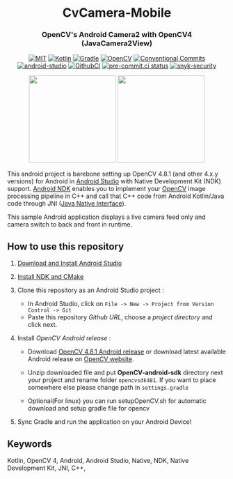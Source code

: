 
<h1 align="center">CvCamera-Mobile</h1>
<h3 align="center">OpenCV's Android Camera2 with OpenCV4 (JavaCamera2View)</h3>

<p align="center">
    <a href="https://opensource.org/license/mit/"><img alt="MIT" src="https://img.shields.io/badge/License-MIT-yellow?logo=MIT&logoColor=white"></a>
    <a href="https://kotlinlang.org/"><img alt="Kotlin" src="https://img.shields.io/badge/Kotlin-1.8.22-%23E34F26?logo=Kotlin&logoColor=white"></a>
    <a href="https://gradle.org/releases/"><img alt="Gradle" src="https://img.shields.io/badge/Gradle-8.1.1-02303A?logo=Gradle&logoColor=white"></a>
    <a href="https://opencv.org/"><img alt="OpenCV" src="https://img.shields.io/badge/OpenCV-4.8.1-5C3EE8?logo=OpenCV&logoColor=white"></a>
    <a href="https://conventionalcommits.org"><img alt="Conventional Commits" src="https://img.shields.io/badge/Conventional%20Commit-1.0.0-FE5196?logo=conventionalcommits&logoColor=white"></a>
    <a href="https://developer.android.com/studio"><img alt="android-studio" src="https://img.shields.io/badge/android studio-Giraffe-3DDC84?logo=androidstudio&logoColor=white"></a>
    <a href="https://github.com/onuralpszr/CvCamera-Mobile/actions/workflows/android-ci.yml"><img alt="GithubCI" src="https://github.com/onuralpszr/CvCamera-Mobile/actions/workflows/android-ci.yml/badge.svg?branch=main"></a>
    <a href="https://results.pre-commit.ci/latest/github/onuralpszr/CvCamera-Mobile/main"><img alt="pre-commit.ci status" src="https://results.pre-commit.ci/badge/github/onuralpszr/CvCamera-Mobile/main.svg"></a>
    <a href="https://snyk.io/test/github/onuralpszr/CvCamera-Mobile"><img alt="snyk-security" src="https://snyk.io/test/github/onuralpszr/CvCamera-Mobile/badge.svg"></a>
</p>





 <p align="center">
    <img src="appPreview/appOverview.png" width="200" max-height="%20"/>
    <img src="appPreview/appOverview2.png" width="200" max-height="%20"/>
</p>


This android project is barebone setting up OpenCV 4.8.1 (and other 4.x.y versions) for Android in [Android Studio](https://developer.android.com/studio) with Native Development Kit (NDK) support.
[Android NDK](https://developer.android.com/ndk) enables you to implement your [OpenCV](https://opencv.org) image processing pipeline in C++ and call that C++ code from Android Kotlin/Java code through JNI ([Java Native Interface](https://en.wikipedia.org/wiki/Java_Native_Interface)).

This sample Android application displays a live camera feed only and camera switch to back and front in runtime.


## How to use this repository

1. [Download and Install Android Studio](https://developer.android.com/studio)

2. [Install NDK and CMake](https://developer.android.com/studio/projects/install-ndk.md)

3. Clone this repository as an Android Studio project :
     * In Android Studio, click on `File -> New -> Project from Version Control -> Git`
     * Paste this repository *Github URL*, choose a *project directory* and click next.

4. Install *OpenCV Android release* :
    * Download [OpenCV 4.8.1 Android release](https://github.com/opencv/opencv/releases/download/4.8.1/opencv-4.8.1-android-sdk.zip) or download latest available Android release on [OpenCV website](https://opencv.org/releases/).
    * Unzip downloaded file and put **OpenCV-android-sdk** directory next your project and rename folder `opencvsdk481`. If you want to place somewhere else please change path in `settings.gradle`

    * Optional(For linux) you can run setupOpenCV.sh for automatic download and setup gradle file for opencv


5. Sync Gradle and run the application on your Android Device!

## Keywords

Kotlin, OpenCV 4, Android, Android Studio, Native, NDK, Native Development Kit, JNI, C++,

